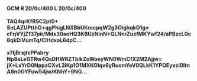 #### GCM R 20/0c/400 L 20/0c/400
**TAQ4qrKfRSC2pt0+**<br/>**SnLAZUPtthO+qgPhigLNXBbUKrccpqW2g3OighqkO1g=**<br/>**cFqVYjZf37pir/Mdx30aoHQ3KBUzNinN+QLNnrZuzfMKYwf24/aPBzcL0c8qkDiVumTq/CIHdxoL6dpC...**<br/><br/>
**x7ljBrxjtePPabry**<br/>**Np8eLeGTRw4QsDHWRZTbIkZoWoeyWN0WmCfX2M2Ajjw=**<br/>**jX+LxYrD0NppaCXvL3IKp1O1MXKOIqv6yRucmYoV0QLkK1YPOEyxzi0ItnA8n0GYFuw54jw/KNhY+9NG...**
